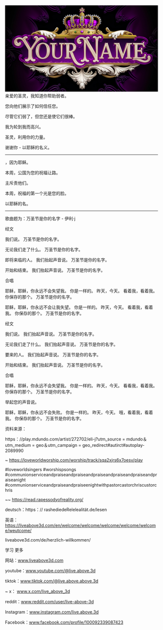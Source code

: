 ![Video cover image](../cover.jpg)
亲爱的圣灵，我知道你帮助弱者。

您向他们展示了如何信任您。

尽管它们弱了，但您还是使它们很棒。

我为轮到我而高兴。

圣灵，利用你的力量。

谢谢你 - 以耶稣的名义。

---

，因为耶稣。

本周，公国为您的祝福让路。

主斥责他们。

本周，祝福的第一个光是您的脸。

以耶稣的名。

----


歌曲题为：万圣节是你的名字 - 伊利·j

经文

我们说。
万圣节是你的名字。

无论我们走了什么。
万圣节是你的名字。

即将来临的人。
我们抬起声音说。
万圣节是你的名字。

开始和结束。
我们抬起声音说。
万圣节是你的名字。

合唱

耶稣，耶稣，你永远不会失望我。
你是一样的。
昨天，今天。
看着我，看着我。
你保存的那个。
万圣节是你的名字。

耶稣，耶稣，你永远不会让我失望。
你是一样的。
昨天，今天。
看着我，看着我。
你保存的那个。
万圣节是你的名字。

经文

我们说。
我们抬起声音说。
万圣节是你的名字。

无论我们走了什么。
我们抬起声音说。
万圣节是你的名字。

要来的人。
我们抬起声音说。
万圣节是你的名字。

开始和结束。
我们抬起声音说。
万圣节是你的名字。

合唱

耶稣，耶稣，你永远不会失望我。
你是一样的。
昨天，今天。
看看我，看着我。
你保存的那个。
万圣节是你的名字。

举起您的声音说。

耶稣，耶稣，你永远不会失败。
你是一样的。
昨天，今天。
哦，看着我，看着我。
你保存的那个。
万圣节是你的名字。

资料来源：

https：//play.mdundo.com/artist/272702/eli-j?utm_source = mdundo＆utm_medium = geo＆utm_campaign = geo_redirect#autirct#autoplay-2089990

~ https://loveworldworship.com/worship/track/sqa2xjrs6x7oesv/play

#loveworldsingers #worshispsongs #communionserviceandpraiseandpraiseandpraiseandpraiseandpraiseandpraiseanight #communionserviceandpraiseandpraiseenightwithpastorcastorchriscustorchris

~~ https://read.rapessodyofreality.org/

deutsch：https：// rashediedeRelelealität.de/lesen

英语：https://liveabove3d.com/en/welcome/welcome/welcome/welcome/welcome/weutcome/

liveabove3d.com/de/herzlich-willkommen/

学习 更多


网站：www.liveabove3d.com

youtube：www.youtube.com/@live.above.3d

tiktok：www.tiktok.com/@live.above.above.3d

~ x： www.x.com/live_above_3d

reddit：www.reddit.com/user/live-above-3d

Instagram：www.instagram.com/live.above.3d

Facebook：www.facebook.com/profile/100092339087423
